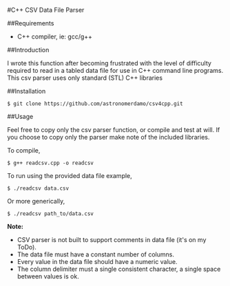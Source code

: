 #C++ CSV Data File Parser

##Requirements

* C++ compiler, ie: gcc/g++

##Introduction

I wrote this function after becoming frustrated with the level of difficulty required to read in a tabled data file for use in C++ command line programs. This csv parser uses only standard (STL) C++ libraries

##Installation

`
$ git clone https://github.com/astronomerdamo/csv4cpp.git
`

##Usage

Feel free to copy only the csv parser function, or compile and test at will. If you choose to copy only the parser make note of the included libraries.

To compile,

`
$ g++ readcsv.cpp -o readcsv
`

To run using the provided data file example,

`
$ ./readcsv data.csv
`

Or more generically,

`
$ ./readcsv path_to/data.csv
`

__Note:__
* CSV parser is not built to support comments in data file (it's on my ToDo).
* The data file must have a constant number of columns.
* Every value in the data file should have a numeric value.
* The column delimiter must a single consistent character, a single space between values is ok.
